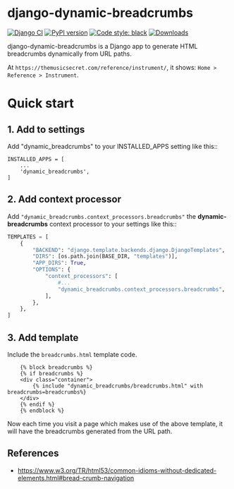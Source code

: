 django-dynamic-breadcrumbs
=====

[![Django CI](https://github.com/marcanuy/django-dynamic-breadcrumbs/actions/workflows/django.yml/badge.svg)](https://github.com/marcanuy/django-dynamic-breadcrumbs/actions/workflows/django.yml)
[![PyPI version](https://badge.fury.io/py/django-dynamic-breadcrumbs.svg)](https://badge.fury.io/py/django-dynamic-breadcrumbs)
[![Code style: black](https://img.shields.io/badge/code%20style-black-000000.svg)](https://github.com/psf/black)
[![Downloads](https://pepy.tech/badge/django-dynamic-breadcrumbs)](https://pepy.tech/project/django-dynamic-breadcrumbs)

django-dynamic-breadcrumbs is a Django app to generate HTML breadcrumbs
dynamically from URL paths. 

At `https://themusicsecret.com/reference/instrument/`, it shows:
`Home > Reference > Instrument`.

# Quick start

## 1. Add to settings

Add "dynamic_breadcrumbs" to your INSTALLED_APPS setting like this::

    INSTALLED_APPS = [
        ...
        'dynamic_breadcrumbs',
    ]

## 2. Add context processor

Add `"dynamic_breadcrumbs.context_processors.breadcrumbs"` the **dynamic-breadcrumbs** context processor to your settings like this::

~~~ python
TEMPLATES = [
    {
        "BACKEND": "django.template.backends.django.DjangoTemplates",
        "DIRS": [os.path.join(BASE_DIR, "templates")],
        "APP_DIRS": True,
        "OPTIONS": {
            "context_processors": [
				#...
                "dynamic_breadcrumbs.context_processors.breadcrumbs",
            ],
        },
    },
]
~~~

## 3. Add template

Include the `breadcrumbs.html` template code.

~~~
	{% block breadcrumbs %}
	{% if breadcrumbs %}
	<div class="container">
	    {% include "dynamic_breadcrumbs/breadcrumbs.html" with breadcrumbs=breadcrumbs%}
	</div>
	{% endif %}
	{% endblock %}
~~~

Now each time you visit a page which makes use of the above template,
it will have the breadcrumbs generated from the URL path.


## References

- https://www.w3.org/TR/html53/common-idioms-without-dedicated-elements.html#bread-crumb-navigation
